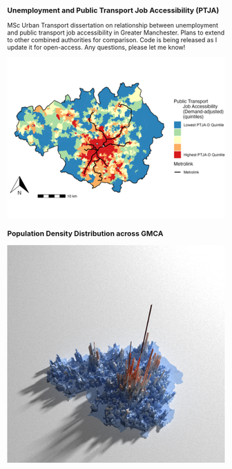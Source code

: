 ### Unemployment and Public Transport Job Accessibility (PTJA)
MSc Urban Transport dissertation on relationship between unemployment and public transport job accessibility in Greater Manchester. Plans to extend to other combined authorities for comparison. Code is being released as I update it for open-access. Any questions, please let me know!

![PTJDA-D](Images/PTJA_D.jpeg)

### Population Density Distribution across GMCA

![Pop_dens](Images/Manch_Pop.png)
